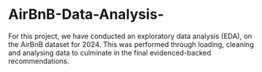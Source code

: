# AirBnB-Data-Analysis-
For this project, we have conducted an exploratory data analysis (EDA), on the AirBnB dataset for 2024. This was performed through loading, cleaning and analysing data to culminate in the final evidenced-backed recommendations.

